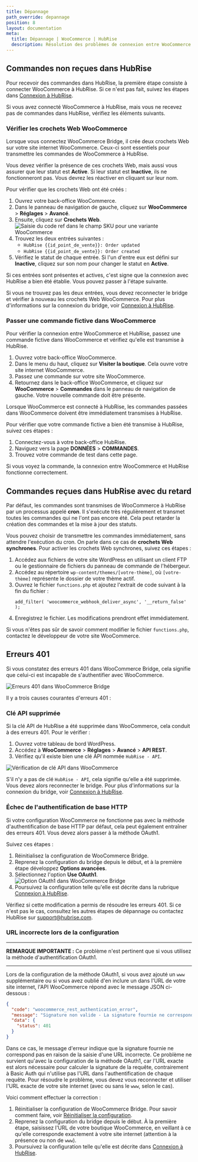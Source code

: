 ```yaml
---
title: Dépannage
path_override: depannage
position: 8
layout: documentation
meta:
  title: Dépannage | WooCommerce | HubRise
  description: Résolution des problèmes de connexion entre WooCommerce et HubRise pour que votre logiciel de caisse et les autres apps fonctionnent de manière cohérente. Connectez les apps et synchronisez vos données.
---
```


## Commandes non reçues dans HubRise

Pour recevoir des commandes dans HubRise, la première étape consiste à connecter WooCommerce à HubRise. Si ce n'est pas fait, suivez les étapes dans [Connexion à HubRise](/apps/woocommerce/connect-hubrise).

Si vous avez connecté WooCommerce à HubRise, mais vous ne recevez pas de commandes dans HubRise, vérifiez les éléments suivants.

### Vérifier les crochets Web WooCommerce

Lorsque vous connectez WooCommerce Bridge, il crée deux crochets Web sur votre site internet WooCommerce. Ceux-ci sont essentiels pour transmettre les commandes de WooCommerce à HubRise.

Vous devez vérifier la présence de ces crochets Web, mais aussi vous assurer que leur statut est **Active**. Si leur statut est **Inactive**, ils ne fonctionneront pas. Vous devrez les réactiver en cliquant sur leur nom.

Pour vérifier que les crochets Web ont été créés :

1. Ouvrez votre back-office WooCommerce.
2. Dans le panneau de navigation de gauche, cliquez sur **WooCommerce** > **Réglages** > **Avancé**.
3. Ensuite, cliquez sur **Crochets Web**.
   ![Saisie du code ref dans le champ SKU pour une variante WooCommerce](./images/010-woocommerce-webhooks.png)
4. Trouvez les deux entrées suivantes :
   - `HubRise {{id_point_de_vente}}: Order updated`
   - `HubRise {{id_point_de_vente}}: Order created`
5. Vérifiez le statut de chaque entrée. Si l'un d'entre eux est défini sur **Inactive**, cliquez sur son nom pour changer le statut en **Active**.

Si ces entrées sont présentes et actives, c'est signe que la connexion avec HubRise a bien été établie. Vous pouvez passer à l'étape suivante.

Si vous ne trouvez pas les deux entrées, vous devez reconnecter le bridge et vérifier à nouveau les crochets Web WooCommerce. Pour plus d'informations sur la connexion du bridge, voir [Connexion à HubRise](/apps/woocommerce/connect-hubrise).

### Passer une commande fictive dans WooCommerce

Pour vérifier la connexion entre WooCommerce et HubRise, passez une commande fictive dans WooCommerce et vérifiez qu'elle est transmise à HubRise.

1. Ouvrez votre back-office WooCommerce.
2. Dans le menu du haut, cliquez sur **Visiter la boutique**. Cela ouvre votre site internet WooCommerce.
3. Passez une commande sur votre site WooCommerce.
4. Retournez dans le back-office WooCommerce, et cliquez sur **WooCommerce** > **Commandes** dans le panneau de navigation de gauche. Votre nouvelle commande doit être présente.

Lorsque WooCommerce est connecté à HubRise, les commandes passées dans WooCommerce doivent être immédiatement transmises à HubRise.

Pour vérifier que votre commande fictive a bien été transmise à HubRise, suivez ces étapes :

1. Connectez-vous à votre back-office HubRise.
2. Naviguez vers la page **DONNÉES** > **COMMANDES**.
3. Trouvez votre commande de test dans cette page.

Si vous voyez la commande, la connexion entre WooCommerce et HubRise fonctionne correctement.

## Commandes reçues dans HubRise avec du retard

Par défaut, les commandes sont transmises de WooCommerce à HubRise par un processus appelé **cron**. Il s'exécute très régulièrement et transmet toutes les commandes qui ne l'ont pas encore été. Cela peut retarder la création des commandes et la mise à jour des statuts.

Vous pouvez choisir de transmettre les commandes immédiatement, sans attendre l'exécution du cron. On parle dans ce cas de **crochets Web synchrones**. Pour activer les crochets Web synchrones, suivez ces étapes :

1. Accédez aux fichiers de votre site WordPress en utilisant un client FTP ou le gestionnaire de fichiers du panneau de commande de l'hébergeur.
2. Accédez au répertoire `wp-content/themes/[votre-thème]`, où `[votre-thème]` représente le dossier de votre thème actif.
3. Ouvrez le fichier `functions.php` et ajoutez l'extrait de code suivant à la fin du fichier :
   ```
   add_filter( 'woocommerce_webhook_deliver_async', '__return_false' );
   ```
4. Enregistrez le fichier. Les modifications prendront effet immédiatement.

Si vous n'êtes pas sûr de savoir comment modifier le fichier `functions.php`, contactez le développeur de votre site WooCommerce.

## Erreurs 401

Si vous constatez des erreurs 401 dans WooCommerce Bridge, cela signifie que celui-ci est incapable de s'authentifier avec WooCommerce.

![Erreurs 401 dans WooCommerce Bridge](./images/015-woocommerce-401-errors.png)

Il y a trois causes courantes d'erreurs 401 :

### Clé API supprimée

Si la clé API de HubRise a été supprimée dans WooCommerce, cela conduit à des erreurs 401. Pour le vérifier :

1. Ouvrez votre tableau de bord WordPress.
2. Accédez à **WooCommerce** > **Réglages** > **Avancé** > **API REST**.
3. Vérifiez qu'il existe bien une clé API nommée `HubRise - API`.

![Vérification de clé API dans WooCommerce](./images/014-woocommerce-rest-api.png)

S'il n'y a pas de clé `HubRise - API`, cela signifie qu'elle a été supprimée. Vous devez alors reconnecter le bridge. Pour plus d'informations sur la connexion du bridge, voir [Connexion à HubRise](/apps/woocommerce/connect-hubrise).

### Échec de l'authentification de base HTTP

Si votre configuration WooCommerce ne fonctionne pas avec la méthode d'authentification de base HTTP par défaut, cela peut également entraîner des erreurs 401. Vous devez alors passer à la méthode OAuth1.

Suivez ces étapes :

1. Réinitialisez la configuration de WooCommerce Bridge.
2. Reprenez la configuration du bridge depuis le début, et à la première étape développez **Options avancées**.
3. Sélectionnez l'option **Use OAuth1**.
   ![Option OAuth1 dans WooCommerce Bridge](./images/013-woocommerce-step-1-advanced.png)
4. Poursuivez la configuration telle qu'elle est décrite dans la rubrique [Connexion à HubRise](/apps/woocommerce/connect-hubrise).

Vérifiez si cette modification a permis de résoudre les erreurs 401. Si ce n'est pas le cas, consultez les autres étapes de dépannage ou contactez HubRise sur [support@hubrise.com](mailto:support@hubrise.com).

### URL incorrecte lors de la configuration

***

**REMARQUE IMPORTANTE :** Ce problème n'est pertinent que si vous utilisez la méthode d'authentification OAuth1.

***

Lors de la configuration de la méthode OAuth1, si vous avez ajouté un `www` supplémentaire ou si vous avez oublié d'en inclure un dans l'URL de votre site internet, l'API WooCommerce répond avec le message JSON ci-dessous :

```json
{
  "code": "woocommerce_rest_authentication_error",
  "message": "Signature non valide - La signature fournie ne correspond pas.",
  "data": {
    "status": 401
  }
}
```

Dans ce cas, le message d'erreur indique que la signature fournie ne correspond pas en raison de la saisie d'une URL incorrecte. Ce problème ne survient qu'avec la configuration de la méthode OAuth1, car l'URL exacte est alors nécessaire pour calculer la signature de la requête, contrairement à Basic Auth qui n'utilise pas l'URL dans l'authentification de chaque requête. Pour résoudre le problème, vous devez vous reconnecter et utiliser l'URL exacte de votre site internet (avec ou sans le `www`, selon le cas).

Voici comment effectuer la correction :

1. Réinitialiser la configuration de WooCommerce Bridge. Pour savoir comment faire, voir [Réinitialiser la configuration](/apps/woocommerce/configuration#reset).
2. Reprenez la configuration du bridge depuis le début. À la première étape, saisissez l'URL de votre boutique WooCommerce, en veillant à ce qu'elle corresponde exactement à votre site internet (attention à la présence ou non de `www`).
3. Poursuivez la configuration telle qu'elle est décrite dans [Connexion à HubRise](/apps/woocommerce/connect-hubrise).
